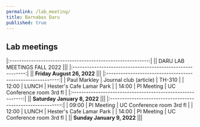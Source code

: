 ```yaml
---
permalink: /lab_meeting/
title: Barnabas Daru
published: true
---
```


## Lab meetings

|:----------------------------------------------------------:|
||                 DARU LAB MEETINGS FALL 2022                               ||| 
|:----------------------------------------------------------:|
||                 **Friday August 26, 2022**                 ||| 
|:----------------------------------------------------------:|
|  Paul Markley |    Journal club (article)      |  TH-310   |
|  12:00 |    LUNCH           |  Hester's Cafe Lamar Park    |
|  14:00 |    PI Meeting      |  UC Conference room 3rd fl   |
|:----------------------------------------------------------:|
||                 **Saturday January 8, 2022**                 ||| 
|:----------------------------------------------------------:|
|  09:00 |    PI Meeting      |  UC Conference room 3rd fl   |
|  12:00 |    LUNCH           |  Hester's Cafe Lamar Park    |
|  14:00 |    PI Meeting      |  UC Conference room 3rd fl   |
||                 **Sunday January 9, 2022**                 ||| 

